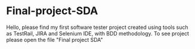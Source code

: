 # Final-project-SDA
Hello, please find my first software tester project created using tools such as TestRail, JIRA and Selenium IDE, with BDD methodology. To see project please open the file "Final project SDA"
